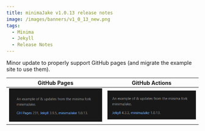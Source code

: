 ```yaml
---
title: minimaJake v1.0.13 release notes
image: /images/banners/v1_0_13_new.png
tags:
  - Minima
  - Jekyll
  - Release Notes
---
```


Minor update to properly support GitHub pages (and migrate the example site to use them).

|         GitHub Pages         |        GitHub Actions        |
| :--------------------------: | :--------------------------: |
| ![](/images/v1_0_13_old.png) | ![](/images/banners/v1_0_13_new.png) |
